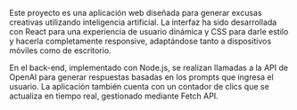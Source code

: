 Este proyecto es una aplicación web diseñada para generar excusas creativas utilizando inteligencia artificial. La interfaz ha sido desarrollada con React para una experiencia de usuario dinámica y CSS para darle estilo y hacerla completamente responsive, adaptándose tanto a dispositivos móviles como de escritorio.

En el back-end, implementado con Node.js, se realizan llamadas a la API de OpenAI para generar respuestas basadas en los prompts que ingresa el usuario. La aplicación también cuenta con un contador de clics que se actualiza en tiempo real, gestionado mediante Fetch API.

